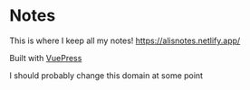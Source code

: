 # Notes

This is where I keep all my notes! https://alisnotes.netlify.app/

Built with [VuePress](https://vuepress.vuejs.org/) 


I should probably change this domain at some point

